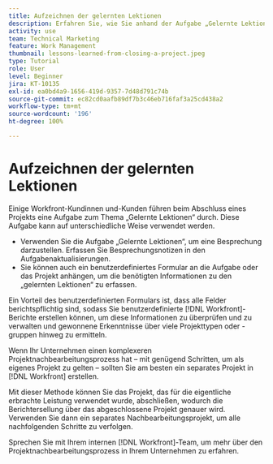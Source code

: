 ```yaml
---
title: Aufzeichnen der gelernten Lektionen
description: Erfahren Sie, wie Sie anhand der Aufgabe „Gelernte Lektionen“ erkennen, was gut gelaufen ist und was Sie beim nächsten Mal besser machen können.
activity: use
team: Technical Marketing
feature: Work Management
thumbnail: lessons-learned-from-closing-a-project.jpeg
type: Tutorial
role: User
level: Beginner
jira: KT-10135
exl-id: ea0bd4a9-1656-419d-9357-7d48d791c74b
source-git-commit: ec82cd0aafb89df7b3c46eb716faf3a25cd438a2
workflow-type: tm+mt
source-wordcount: '196'
ht-degree: 100%

---
```


# Aufzeichnen der gelernten Lektionen

Einige Workfront-Kundinnen und-Kunden führen beim Abschluss eines Projekts eine Aufgabe zum Thema „Gelernte Lektionen“ durch. Diese Aufgabe kann auf unterschiedliche Weise verwendet werden.

* Verwenden Sie die Aufgabe „Gelernte Lektionen“, um eine Besprechung darzustellen. Erfassen Sie Besprechungsnotizen in den Aufgabenaktualisierungen.
* Sie können auch ein benutzerdefiniertes Formular an die Aufgabe oder das Projekt anhängen, um die benötigten Informationen zu den „gelernten Lektionen“ zu erfassen.

Ein Vorteil des benutzerdefinierten Formulars ist, dass alle Felder berichtspflichtig sind, sodass Sie benutzerdefinierte [!DNL Workfront]-Berichte erstellen können, um diese Informationen zu überprüfen und zu verwalten und gewonnene Erkenntnisse über viele Projekttypen oder -gruppen hinweg zu ermitteln.

Wenn Ihr Unternehmen einen komplexeren Projektnachbearbeitungsprozess hat – mit genügend Schritten, um als eigenes Projekt zu gelten – sollten Sie am besten ein separates Projekt in [!DNL Workfront] erstellen.

Mit dieser Methode können Sie das Projekt, das für die eigentliche erbrachte Leistung verwendet wurde, abschließen, wodurch die Berichtersellung über das abgeschlossene Projekt genauer wird. Verwenden Sie dann ein separates Nachbearbeitungsprojekt, um alle nachfolgenden Schritte zu verfolgen.

Sprechen Sie mit Ihrem internen [!DNL Workfront]-Team, um mehr über den Projektnachbearbeitungsprozess in Ihrem Unternehmen zu erfahren.
